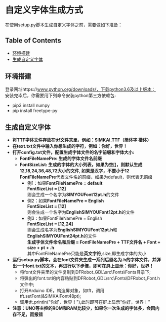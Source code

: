 # 自定义字体生成方式
在使用setup.py脚本生成自定义字体之前，需要做如下准备：
## Table of Contents
* [环境搭建](#环境搭建)
* [生成自定义字体](#生成自定义字体)
## 环境搭建
登录网址https://www.python.org/downloads/，下载python3.6及以上版本；<br>
安装完毕后，你需要用下列命令安装python第三方依赖包: <br>
 * pip3 install numpy
 * pip install freetype-py 

## 生成自定义字体
- **将TTF字体文件存放在ttf文件夹里，例如：SIMKAI.TTF（简体字 楷体）**
- **在text.txt文件中输入你想生成的字符，例如：你好，世界！**
- **打开config.txt文件，配置生成字体文件的名字前缀和字体大小:**
    - **FontFileNamePre: 生成的字体文件名前缀**
    - **FontSizeList: 生成的字体的大小列表，如果为空[]，则默认生成12,18,24,36,48,72大小的文件, 如果是汉字，不要小于12**<br>
  **FontFileNamePre**代表文件名的前缀，如果为default，则代表无前缀<br>
        - 例1：如果**FontFileNamePre = default**<br>
             **FontSizeList = [12]**<br>
    则会生成一个名字为**SIMYOUFont12pt.h**的文件<br>
        - 例2：如果**FontFileNamePre = English**<br>
             **FontSizeList = [12]**<br>
    则会生成一个名字为**EnglishSIMYOUFont12pt.h**的文件<br>
        - 例3：如果FontFileNamePre = English<br>
             **FontSizeList = [12,24]**<br>
    则会生成名字为**EnglishSIMYOUFont12pt.h**和**EnglishSIMYOUFont24pt.h**的文件<br>
**生成字体文件命名和后缀 = FontFileNamePre + TTF文件名 + Font + size + pt + .h**<br>
其中FontFileNamePre只能是**英文字符**,size,即生成字体的大小<br>
- **运行setup.py脚本，会在font文件夹生成一系列后缀名为.h的字体文件，并弹出一个font.txt的文本，再进行以下步骤，即可在屏上显示：你好，世界！<br>**
    - 将font文件夹里的文件复制到DFRobot_GDL\src\Fonts\Fonts目录下;
    - 将弹出的font.txt的内容粘贴到DFRobot_GDL\src\Fonts\DFRobot_Font.h文件中;
    - 打开Arduino IDE，构造屏对象，如tft，调用tft.setFont(&SIMKAIFont48pt);
    - 调用tft.println("你好，世界！"),此时即可在屏上显示"你好，世界！"
- **注意：UNO等主控的ROM和RAM比较少，如果你一次生成的字体多，会因内存不足，而报错**
